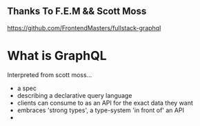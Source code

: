 ## Thanks To F.E.M && Scott Moss

https://github.com/FrontendMasters/fullstack-graphql

# What is GraphQL

Interpreted from scott moss...

- a spec
- describing a declarative query language
- clients can consume to as an API for the exact data they want
- embraces 'strong types', a type-system 'in front of' an API
-

